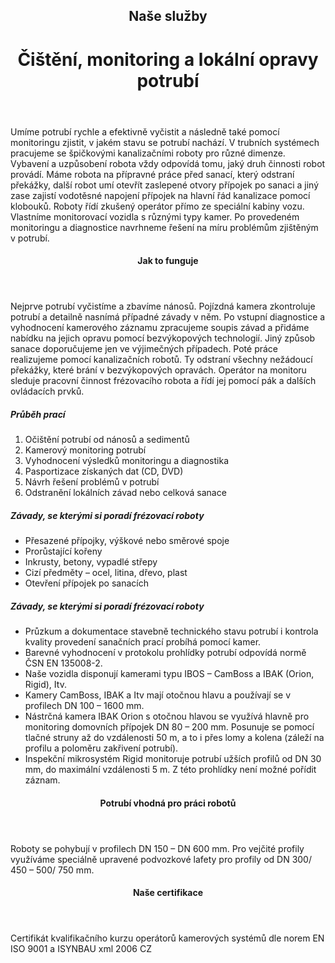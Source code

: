 <header class="page-header page-header--centered">
    <h2 class="page-header__subtitle">Naše služby</h2>
    <h1 class="page-header__title">Čištění, monitoring a lokální opravy potrubí</h1>
</header>

<section class="section section--wide section--centered">
    <InfoBox
      title="Čištění, monitoring a opravy 
potrubí pomocí robotů"
      text="V potrubí provádíme tyto práce: čištění, monitoring anebo opravy různého rozsahu (od lokálních oprav až po kompletní sanace trubních systémů).  Díky monitoringu rychle zjistíme, jaký je technický stav potrubí a navrhneme varianty oprav. Pro práci v trubních systémech používáme speciální monitorovací a frézovací roboty."
      imageUrl="/img/frontpage/2.png"
      :imageLeft="true"
      :imageBig="true"
      :isBlue="true"
    />
</section>

<section class="page-paragraph">
    <main class="page-paragraph__content">
        <p class="page-paragraph__text">Umíme potrubí rychle a efektivně vyčistit a následně také pomocí monitoringu zjistit, v jakém stavu se potrubí nachází.  V trubních systémech pracujeme se špičkovými kanalizačními roboty pro různé dimenze. Vybavení a uzpůsobení robota vždy odpovídá tomu, jaký druh činnosti robot provádí. Máme robota na přípravné práce před sanací, který odstraní překážky, další robot umí otevřít zaslepené otvory přípojek po sanaci a jiný zase zajistí vodotěsné napojení přípojek na hlavní řád kanalizace pomocí klobouků. Roboty řídí zkušený operátor přímo ze speciální kabiny vozu. Vlastníme monitorovací vozidla s různými typy kamer. Po provedeném monitoringu a diagnostice navrhneme řešení na míru problémům zjištěným v potrubí.</p>
    </main>
</section>

<header class="page-header page-header--centered page-header--bottom-margin-small">
    <h4 class="page-header__paragraph-title">Jak to funguje</h4>
</header>

<section class="page-paragraph page-paragraph--with-title">
    <main class="page-paragraph__content">
        <p class="page-paragraph__text">Nejprve potrubí vyčistíme a zbavíme nánosů. Pojízdná kamera zkontroluje potrubí a detailně nasnímá případné závady v něm. Po vstupní diagnostice a vyhodnocení kamerového záznamu zpracujeme soupis závad a přidáme nabídku na jejich opravu pomocí bezvýkopových technologií. Jiný způsob sanace doporučujeme jen ve výjimečných případech. Poté práce realizujeme pomocí kanalizačních robotů. Ty odstraní všechny nežádoucí překážky, které brání v bezvýkopových opravách. Operátor na monitoru sleduje pracovní činnost frézovacího robota  a řídí jej pomocí pák a dalších ovládacích prvků.</p>
    </main>
</section>

<section class="list list--numbers">
    <main class="list__content">
        <h5 class="list__header">Průběh prací</h5>
        <ol class="list__list">
            <li class="list__item">Očištění potrubí od nánosů a sedimentů</li>
            <li class="list__item">Kamerový monitoring potrubí</li>
            <li class="list__item">Vyhodnocení výsledků monitoringu a diagnostika</li>
            <li class="list__item">Pasportizace získaných dat (CD, DVD)</li>
            <li class="list__item">Návrh řešení problémů v potrubí</li>
            <li class="list__item">Odstranění lokálních závad nebo celková sanace</li>
        </ol>
    </main>
</section>

<section class="list list--bullets">
    <main class="list__content">
        <h5 class="list__header">Závady, se kterými si poradí frézovací roboty</h5>
        <ul class="list__list">
            <li class="list__item">Přesazené přípojky, výškové nebo směrové spoje</li>
            <li class="list__item">Prorůstající kořeny</li>
            <li class="list__item">Inkrusty, betony, vypadlé střepy</li>
            <li class="list__item">Cizí předměty – ocel, litina, dřevo, plast</li>
            <li class="list__item">Otevření přípojek po sanacích</li>
        </ul>
    </main>
</section>
<section class="list list--bullets">
    <main class="list__content">
        <h5 class="list__header">Závady, se kterými si poradí frézovací roboty</h5>
        <ul class="list__list">
            <li class="list__item">Průzkum a dokumentace stavebně technického stavu potrubí i kontrola kvality provedení sanačních prací probíhá pomocí kamer.</li>
            <li class="list__item">Barevné vyhodnocení v protokolu prohlídky potrubí odpovídá normě ČSN EN 135008-2.</li>
            <li class="list__item">Naše vozidla disponují kamerami typu IBOS – CamBoss a  IBAK (Orion, Rigid), Itv.</li>
            <li class="list__item">Kamery CamBoss, IBAK a Itv  mají otočnou hlavu a používají se v profilech DN 100 – 1600 mm.</li>
            <li class="list__item">Nástrčná kamera IBAK Orion s otočnou hlavou se využívá hlavně pro monitoring domovních přípojek DN 80 – 200 mm. Posunuje se pomocí tlačné struny až do vzdálenosti 50 m, a to i přes lomy a kolena (záleží na profilu a poloměru zakřivení potrubí).</li>
            <li class="list__item">Inspekční mikrosystém Rigid monitoruje potrubí užších profilů od DN 30 mm, do maximální vzdálenosti 5 m. Z této prohlídky není možné pořídit záznam.</li>
        </ul>
    </main>
</section>

<header class="page-header page-header--centered page-header--bottom-margin-small">
    <h4 class="page-header__paragraph-title">Potrubí vhodná pro práci robotů</h4>
</header>

<section class="page-paragraph page-paragraph--with-title">
    <main class="page-paragraph__content">
        <p class="page-paragraph__text">Roboty se pohybují v profilech DN 150 – DN 600 mm. Pro vejčité profily využíváme speciálně upravené podvozkové lafety pro profily od DN 300/ 450 –  500/ 750 mm.</p>
    </main>
</section>

<header class="page-header page-header--centered page-header--bottom-margin-small">
    <h4 class="page-header__paragraph-title">Naše certifikace</h4>
</header>

<section class="page-paragraph page-paragraph--with-title">
    <main class="page-paragraph__content">
        <p class="page-paragraph__text">Certifikát kvalifikačního kurzu operátorů kamerových systémů dle norem EN ISO 9001 a ISYNBAU xml 2006 CZ</p>
    </main>
</section>

<Contact/>